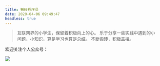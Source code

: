 ```yaml
---
title: 搬砖程序员
date: 2020-04-06 09:49:47
headless: true
---
```


> 互联网界的小学生，保留着积极向上的心。
> 乐于分享一些实践中遇到的小问题，小知识，算是学习也算是总结。
> 不断搬砖，积极盖楼。

欢迎关注个人公众号：

![](/about/weixin_logo.png)
